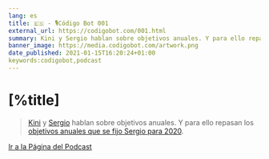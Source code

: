```yaml
---
lang: es
title: 🇪🇸 - 🎙Código Bot 001
external_url: https://codigobot.com/001.html
summary: Kini y Sergio hablan sobre objetivos anuales. Y para ello repasan los objetivos anuales que se fijo Sergio para 2020.
banner_image: https://media.codigobot.com/artwork.png
date_published: 2021-01-15T16:20:24+01:00
keywords:codigobot,podcast
---
```


# [%title]

> [Kini](https://kinisoftware.com) y  [Sergio](https://sergiodelamo.com) hablan sobre objetivos anuales. Y para ello repasan los [objetivos anuales que se fijo Sergio para 2020](https://groovycalamari.com/issues/171/index.html#start).

[Ir a la Página del Podcast]([%external_url])